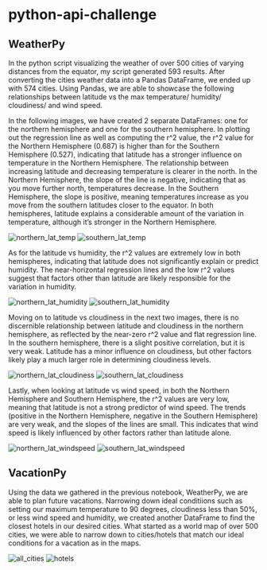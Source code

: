 # python-api-challenge

## WeatherPy

In the python script visualizing the weather of over 500 cities of varying distances from the equator, my script generated 593 results. After converting the cities weather data into a Pandas DataFrame, we ended up with 574 cities. Using Pandas, we are able to showcase the following relationships between latitude vs the max temperature/ humidity/ cloudiness/ and wind speed. 

In the following images, we have created 2 separate DataFrames: one for the northern hemisphere and one for the southern hemisphere. In plotting out the regression line as well as computing the r^2 value, the r^2 value for the Northern Hemisphere (0.687) is higher than for the Southern Hemisphere (0.527), indicating that latitude has a stronger influence on temperature in the Northern Hemisphere. The relationship between increasing latitude and decreasing temperature is clearer in the north. In the Northern Hemisphere, the slope of the line is negative, indicating that as you move further north, temperatures decrease. In the Southern Hemisphere, the slope is positive, meaning temperatures increase as you move from the southern latitudes closer to the equator. In both hemispheres, latitude explains a considerable amount of the variation in temperature, although it’s stronger in the Northern Hemisphere.

![northern_lat_temp](https://github.com/otybaasandorj/python-api-challenge/blob/main/WeatherPy/output_data/images/northern_lat_temp.png)
![southern_lat_temp](https://github.com/otybaasandorj/python-api-challenge/blob/main/WeatherPy/output_data/images/southern_lat_temp.png)

As for the latitude vs humidity, the r^2 values are extremely low in both hemispheres, indicating that latitude does not significantly explain or predict humidity. The near-horizontal regression lines and the low r^2 values suggest that factors other than latitude are likely responsible for the variation in humidity.

![northern_lat_humidity](https://github.com/otybaasandorj/python-api-challenge/blob/main/WeatherPy/output_data/images/northern_lat_humidity.png)
![southern_lat_humidity](https://github.com/otybaasandorj/python-api-challenge/blob/main/WeatherPy/output_data/images/southern_lat_humidity.png)

Moving on to latitude vs cloudiness in the next two images, there is no discernible relationship between latitude and cloudiness in the northern hemisphere, as reflected by the near-zero r^2 value and flat regression line. In the southern hemisphere, there is a slight positive correlation, but it is very weak. Latitude has a minor influence on cloudiness, but other factors likely play a much larger role in determining cloudiness levels.

![northern_lat_cloudiness](https://github.com/otybaasandorj/python-api-challenge/blob/main/WeatherPy/output_data/images/northern_lat_cloudiness.png)
![southern_lat_cloudiness](https://github.com/otybaasandorj/python-api-challenge/blob/main/WeatherPy/output_data/images/southern_lat_cloudiness.png)

Lastly, when looking at latitude vs wind speed, in both the Northern Hemisphere and Southern Hemisphere, the r^2 values are very low, meaning that latitude is not a strong predictor of wind speed. The trends (positive in the Northern Hemisphere, negative in the Southern Hemisphere) are very weak, and the slopes of the lines are small. This indicates that wind speed is likely influenced by other factors rather than latitude alone. 

![northern_lat_windspeed](https://github.com/otybaasandorj/python-api-challenge/blob/main/WeatherPy/output_data/images/northern_lat_windspeed.png)
![southern_lat_windspeed](https://github.com/otybaasandorj/python-api-challenge/blob/main/WeatherPy/output_data/images/southern_lat_windspeed.png)

## VacationPy

Using the data we gathered in the previous notebook, WeatherPy, we are able to plan future vacations. Narrowing down ideal conditiions such as setting our maximum temperature to 90 degrees, cloudiness less than 50%, or less wind speed and humidity, we created another DataFrame to find the closest hotels in our desired cities. What started as a world map of over 500 cities, we were able to narrow down to cities/hotels that match our ideal conditions for a vacation as in the maps. 

![all_cities](https://github.com/otybaasandorj/python-api-challenge/blob/main/WeatherPy/output_data/images/map_plot_1.png)
![hotels](https://github.com/otybaasandorj/python-api-challenge/blob/main/WeatherPy/output_data/images/map_plot_2.png)
